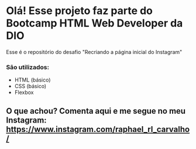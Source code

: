 # Olá! Esse projeto faz parte do Bootcamp HTML Web Developer da DIO

Esse é o repositório do desafio "Recriando a página inicial do Instagram"

### São utilizados:
* HTML (básico)
* CSS (básico)
* Flexbox



## O que achou? Comenta aqui e me segue no meu Instagram: https://www.instagram.com/raphael_rl_carvalho/
